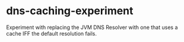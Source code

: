 # dns-caching-experiment
Experiment with replacing the JVM DNS Resolver with one that uses a cache IFF the default resolution fails.
